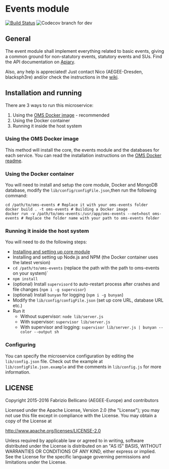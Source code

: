 # Events module
[![Build Status](https://travis-ci.org/AEGEE/oms-events.svg?branch=dev)](https://travis-ci.org/AEGEE/oms-events)
![Codecov branch for dev](https://img.shields.io/codecov/c/github/codecov/example-python/dev.svg)

## General

The event module shall implement everything related to basic events, giving a common ground for non-statutory events, statutory events and SUs. Find the API documentation on [Apiary](http://docs.omsevents.apiary.io/#).

Also, any help is appreciated! Just contact Nico (AEGEE-Dresden, blacksph3re) and/or check the instructions in the [wiki](https://oms-project.atlassian.net/wiki/).

## Installation and running

There are 3 ways to run this microservice:

1. Using the [OMS Docker image](https://github.com/AEGEE/oms-docker) - recommended
2. Using the Docker container
3. Running it inside the host system

### Using the OMS Docker image

This method will install the core, the events module and the databases for each service.
You can read the installation instructions on the [OMS Docker readme](https://github.com/AEGEE/oms-docker).

### Using the Docker container

You will need to install and setup the core module, Docker and MongoDB database, modify the `lib/config/configFile.json`,then run the following command:

```shell
cd /path/to/oms-events # Replace it with your oms-events folder
docker build . -t oms-events # Building a Docker image
docker run -v /path/to/oms-events:/usr/app/oms-events --net=host oms-events # Replace the folder name with your path to oms-events folder
```

### Running it inside the host system

You will need to do the following steps:

* [Installing and setting up core module](https://oms-project.atlassian.net/wiki/display/OMSCORE/Installing+the+core)
* Installing and setting up Node.js and NPM (the Docker container uses the latest version)
* `cd /path/to/oms-events` (replace the path with the path to oms-events on your system)`
* `npm install`
* (optional) Install `supervisord` to auto-restart process after crashes and file changes (`npm i -g supervisor`)
* (optional) Install `bunyan` for logging (`npm i -g bunyan`)
* Modify the `lib/config/configFile.json` (set up core URL, database URL etc.)
* Run it
  * Without supervisor: `node lib/server.js`
  * With supervisor: `supervisor lib/server.js`
  * With supervisor and logging: `supervisor lib/server.js | bunyan --color --output sh`


### Configuring

You can specify the microservice configuration by editing the `lib/config.json` file. Check out the example at `lib/configFile.json.example` and the comments in `lib/config.js` for more information.

## LICENSE

Copyright 2015-2016 Fabrizio Bellicano (AEGEE-Europe) and contributors

Licensed under the Apache License, Version 2.0 (the "License");
you may not use this file except in compliance with the License.
You may obtain a copy of the License at

<http://www.apache.org/licenses/LICENSE-2.0>

Unless required by applicable law or agreed to in writing, software
distributed under the License is distributed on an "AS IS" BASIS,
WITHOUT WARRANTIES OR CONDITIONS OF ANY KIND, either express or implied.
See the License for the specific language governing permissions and
limitations under the License.
